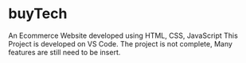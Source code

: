 # buyTech
An Ecommerce Website developed using HTML, CSS, JavaScript
This Project is developed on VS Code.
The project is not complete, Many features are still need to be insert.
